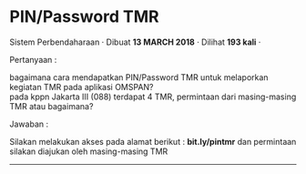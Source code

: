 PIN/Password TMR
================

Sistem Perbendaharaan · Dibuat **13 MARCH 2018** · Dilihat **193 kali** ·

Pertanyaan :

bagaimana cara mendapatkan PIN/Password TMR untuk melaporkan kegiatan TMR pada aplikasi OMSPAN?  
pada kppn Jakarta III (088) terdapat 4 TMR, permintaan dari masing-masing TMR atau bagaimana?

  
Jawaban :  
  
Silakan melakukan akses pada alamat berikut : **bit.ly/pintmr** dan permintaan silakan diajukan oleh masing-masing TMR  

  

  
  
  

* * *